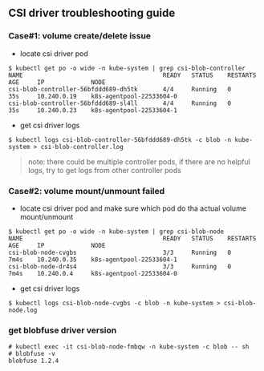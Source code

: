## CSI driver troubleshooting guide
### Case#1: volume create/delete issue
 - locate csi driver pod
```console
$ kubectl get po -o wide -n kube-system | grep csi-blob-controller
NAME                                       READY   STATUS    RESTARTS   AGE     IP             NODE
csi-blob-controller-56bfddd689-dh5tk       4/4     Running   0          35s     10.240.0.19    k8s-agentpool-22533604-0
csi-blob-controller-56bfddd689-sl4ll       4/4     Running   0          35s     10.240.0.23    k8s-agentpool-22533604-1
```
 - get csi driver logs
```console
$ kubectl logs csi-blob-controller-56bfddd689-dh5tk -c blob -n kube-system > csi-blob-controller.log
```
> note: there could be multiple controller pods, if there are no helpful logs, try to get logs from other controller pods

### Case#2: volume mount/unmount failed
 - locate csi driver pod and make sure which pod do tha actual volume mount/unmount
```console
$ kubectl get po -o wide -n kube-system | grep csi-blob-node
NAME                                       READY   STATUS    RESTARTS   AGE     IP             NODE
csi-blob-node-cvgbs                        3/3     Running   0          7m4s    10.240.0.35    k8s-agentpool-22533604-1
csi-blob-node-dr4s4                        3/3     Running   0          7m4s    10.240.0.4     k8s-agentpool-22533604-0
```

 - get csi driver logs
```console
$ kubectl logs csi-blob-node-cvgbs -c blob -n kube-system > csi-blob-node.log
```

### get blobfuse driver version
```console
# kubectl exec -it csi-blob-node-fmbqw -n kube-system -c blob -- sh
# blobfuse -v
blobfuse 1.2.4
```